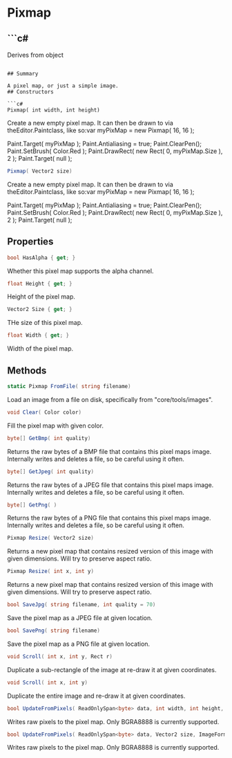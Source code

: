 # Pixmap

## ```c#
Derives from object
```

## Summary

A pixel map, or just a simple image.
## Constructors

```c#
Pixmap( int width, int height) 
```
Create a new empty pixel map. It can then be drawn to via theEditor.Paintclass, like so:var myPixMap = new Pixmap( 16, 16 );

 Paint.Target( myPixMap );
  Paint.Antialiasing = true;
  Paint.ClearPen();
  Paint.SetBrush( Color.Red );
  Paint.DrawRect( new Rect( 0, myPixMap.Size ), 2 );
 Paint.Target( null );
```c#
Pixmap( Vector2 size) 
```
Create a new empty pixel map. It can then be drawn to via theEditor.Paintclass, like so:var myPixMap = new Pixmap( 16, 16 );

 Paint.Target( myPixMap );
  Paint.Antialiasing = true;
  Paint.ClearPen();
  Paint.SetBrush( Color.Red );
  Paint.DrawRect( new Rect( 0, myPixMap.Size ), 2 );
 Paint.Target( null );
## Properties

```c#
bool HasAlpha { get; } 
```
Whether this pixel map supports the alpha channel.
```c#
float Height { get; } 
```
Height of the pixel map.
```c#
Vector2 Size { get; } 
```
THe size of this pixel map.
```c#
float Width { get; } 
```
Width of the pixel map.
## Methods

```c#
static Pixmap FromFile( string filename) 
```
Load an image from a file on disk, specifically from "core/tools/images".
```c#
void Clear( Color color) 
```
Fill the pixel map with given color.
```c#
byte[] GetBmp( int quality) 
```
Returns the raw bytes of a BMP file that contains this pixel maps image.
Internally writes and deletes a file, so be careful using it often.
```c#
byte[] GetJpeg( int quality) 
```
Returns the raw bytes of a JPEG file that contains this pixel maps image.
Internally writes and deletes a file, so be careful using it often.
```c#
byte[] GetPng( ) 
```
Returns the raw bytes of a PNG file that contains this pixel maps image.
Internally writes and deletes a file, so be careful using it often.
```c#
Pixmap Resize( Vector2 size) 
```
Returns a new pixel map that contains resized version of this image with given dimensions.
Will try to preserve aspect ratio.
```c#
Pixmap Resize( int x, int y) 
```
Returns a new pixel map that contains resized version of this image with given dimensions.
Will try to preserve aspect ratio.
```c#
bool SaveJpg( string filename, int quality = 70) 
```
Save the pixel map as a JPEG file at given location.
```c#
bool SavePng( string filename) 
```
Save the pixel map as a PNG file at given location.
```c#
void Scroll( int x, int y, Rect r) 
```
Duplicate a sub-rectangle of the image at re-draw it at given coordinates.
```c#
void Scroll( int x, int y) 
```
Duplicate the entire image and re-draw it at given coordinates.
```c#
bool UpdateFromPixels( ReadOnlySpan<byte> data, int width, int height, ImageFormat format = 12) 
```
Writes raw pixels to the pixel map. Only BGRA8888 is currently supported.
```c#
bool UpdateFromPixels( ReadOnlySpan<byte> data, Vector2 size, ImageFormat format = 12) 
```
Writes raw pixels to the pixel map. Only BGRA8888 is currently supported.
